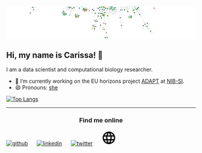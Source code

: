 ![](https://github.com/carissableker/carissableker/blob/master/header-t.png)

## Hi, my name is Carissa! 👋
I am a data scientist and computational biology researcher. 


- 🔭 I’m currently working on the EU horizons project [ADAPT](https://adapt.univie.ac.at/) at [NIB-SI](https://github.com/NIB-SI). 
- 😄 Pronouns: [she](https://www.mypronouns.org/she-her) 

[![Top Langs](https://github-readme-stats.vercel.app/api/top-langs/?username=carissableker&count_private=true&show_icons=true&include_all_commits=true&langs_count=10&layout=compact&hide=Jupyter%20Notebook)](https://github.com/anuraghazra/github-readme-stats)



---


### <center>Find me online </center>
[<img src='https://cdn.jsdelivr.net/npm/simple-icons@3.0.1/icons/github.svg' alt='github' height='40'>](https://github.com/carissableker) 
&nbsp;&nbsp;&nbsp;&nbsp;
[<img src='https://cdn.jsdelivr.net/npm/simple-icons@3.0.1/icons/linkedin.svg' alt='linkedin' height='40'>](https://www.linkedin.com/in/carissa-bleker/) &nbsp;&nbsp;&nbsp;&nbsp;
[<img src='https://cdn.jsdelivr.net/npm/simple-icons@3.0.1/icons/twitter.svg' alt='twitter' height='40'>](https://twitter.com/BlekerCarissa) &nbsp;&nbsp;&nbsp;&nbsp;
[<img src='https://github.com/carissableker/carissableker/blob/master/language-black-18dp.svg' alt='website' height='40'>](https://carissableker.github.io/)
